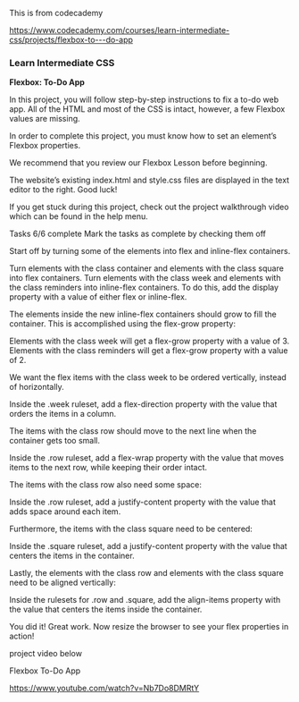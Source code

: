 
This  is from codecademy

https://www.codecademy.com/courses/learn-intermediate-css/projects/flexbox-to---do-app


### Learn Intermediate CSS

**Flexbox: To-Do App**

In this project, you will follow step-by-step instructions to fix a to-do web app. All of the HTML and most of the CSS is intact, however, a few Flexbox values are missing.

In order to complete this project, you must know how to set an element’s Flexbox properties.

We recommend that you review our Flexbox Lesson before beginning.

The website’s existing index.html and style.css files are displayed in the text editor to the right. Good luck!

If you get stuck during this project, check out the project walkthrough video which can be found in the help menu.

Tasks
6/6 complete
Mark the tasks as complete by checking them off

Start off by turning some of the elements into flex and inline-flex containers.

Turn elements with the class container and elements with the class square into flex containers.
Turn elements with the class week and elements with the class reminders into inline-flex containers.
To do this, add the display property with a value of either flex or inline-flex.


The elements inside the new inline-flex containers should grow to fill the container. This is accomplished using the flex-grow property:

Elements with the class week will get a flex-grow property with a value of 3.
Elements with the class reminders will get a flex-grow property with a value of 2.

We want the flex items with the class week to be ordered vertically, instead of horizontally.

Inside the .week ruleset, add a flex-direction property with the value that orders the items in a column.


The items with the class row should move to the next line when the container gets too small.

Inside the .row ruleset, add a flex-wrap property with the value that moves items to the next row, while keeping their order intact.


The items with the class row also need some space:

Inside the .row ruleset, add a justify-content property with the value that adds space around each item.

Furthermore, the items with the class square need to be centered:

Inside the .square ruleset, add a justify-content property with the value that centers the items in the container.


Lastly, the elements with the class row and elements with the class square need to be aligned vertically:

Inside the rulesets for .row and .square, add the align-items property with the value that centers the items inside the container.

You did it! Great work. Now resize the browser to see your flex properties in action!


project video below

Flexbox To-Do App

https://www.youtube.com/watch?v=Nb7Do8DMRtY
